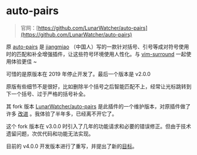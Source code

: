 # auto-pairs

> 官网：[https://github.com/LunarWatcher/auto-pairs](https://github.com/LunarWatcher/auto-pairs)

原 [auto-pairs](https://github.com/jiangmiao/auto-pairs) 是 [jiangmiao](https://github.com/jiangmiao)
（中国人）写的一款针对括号、引号等成对符号使用时的匹配和补全增强插件，让这些符号环境使用人性化。与 
[vim-surround](vim-surround.md) 一起使用体验更佳 ~

可惜的是原版本在 2019 年停止开发了。最后一个版本是 v2.0.0

原版有些细节不是很好，比如删除半个括号之后智能匹配不上，经常让光标跳转到下一个括号、过于严格的括号补全。

其 fork 版本 [LunarWatcher/auto-pairs](https://github.com/LunarWatcher/auto-pairs) 
是此插件的一个维护版本，对原插件做了许多
[改进](https://github.com/LunarWatcher/auto-pairs#differences-from-jiangmiao)
。我体验了半年多，已经离不开它了。

这个 fork 版本在 v3.0.0 时引入了几年的功能请求和必要的错误修正。但由于技术遗留问题，次优代码和功能无法实现。

目前的 v4.0.0 开发版本进行了重写，并提出了新的[目标](https://github.com/LunarWatcher/auto-pairs#goals)。


